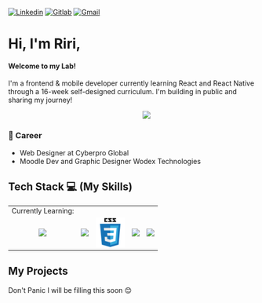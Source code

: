 [![Linkedin](https://img.shields.io/badge/Mathew-Riri-blue?style=flat&logo=Linkedin&logoColor=white&link=https://www.linkedin.com/in/mathew-njoka/)](https://www.linkedin.com/in/mathew-njoka/)
[![Gitlab](https://img.shields.io/badge/Gitlab%20-blue?style=flat&logo=Gitlab&logoColor=white)](https://www.gitlab.com/mathew-njoka)
[![Gmail](https://img.shields.io/badge/-pwachira900@gmail.com-d14836?style=flat&logo=Gmail&logoColor=white&link=mailto:mrnjoka254@gmail.com)](mailto:mrnjoka254@gmail.com)
<!--[![CodeWars](https://img.shields.io/badge/CodeWars%20-brightgreen.svg)](https://www.codewars.com/users/peethack)-->

# Hi, I'm Riri,

#### Welcome to my Lab!



I'm a frontend & mobile developer currently learning React and React Native through a 16-week self-designed curriculum. I'm building in public and sharing my journey!




<img align='right' src="https://media.giphy.com/media/cIn5fTcjnKhStIeAef/giphy.gif" width="230"><br>

### 💼 Career

- Web Designer at Cyberpro Global
- Moodle Dev and Graphic Designer Wodex Technologies

## Tech Stack :computer: (My Skills)

<table>
<tr>
  <td align='center'>
        Currently Learning:
    </td>
</tr>
<tr>
    <td align='center'>
        <img src="https://raw.githubusercontent.com/detain/svg-logos/780f25886640cef088af994181646db2f6b1a3f8/svg/html5.svg" width="60">
    </td>
        <td align='center'>
        <img src="https://raw.githubusercontent.com/detain/svg-logos/780f25886640cef088af994181646db2f6b1a3f8/svg/javascript.svg" width="60">
    </td>
      </td>
      <td align='center'>
        <img src="https://raw.githubusercontent.com/devicons/devicon/0d6c64dbbf311879f7d563bfc3ccf559f9ed111c/icons/css3/css3-original-wordmark.svg" width="60">
    </td>
    <td align='center'>
        <img src="https://raw.githubusercontent.com/detain/svg-logos/780f25886640cef088af994181646db2f6b1a3f8/svg/gitlab.svg" width="60">
    </td>
    <!--<td align='center'>
        <img src="https://www.vectorlogo.zone/logos/git-scm/git-scm-ar21.svg">
    </td>-->
      <td align='center'>
        <img src="https://raw.githubusercontent.com/detain/svg-logos/780f25886640cef088af994181646db2f6b1a3f8/svg/git.svg" width="60">
    </td>
</tr>
 <!-- <tr>
 <td align='center'>
        Strong:
    </td>
</tr>
<tr>
    <td align='center'>
        <img src="https://www.vectorlogo.zone/logos/w3_html5/w3_html5-ar21.svg">
    </td>
    <td align='center'>
        <img src="https://raw.githubusercontent.com/detain/svg-logos/780f25886640cef088af994181646db2f6b1a3f8/svg/javascript.svg" width="60">
    </td>
    <td align='center'>
        <img src="https://raw.githubusercontent.com/devicons/devicon/0d6c64dbbf311879f7d563bfc3ccf559f9ed111c/icons/css3/css3-original-wordmark.svg" width="60">
    </td>
    <td align='center'>
        <img src="https://www.vectorlogo.zone/logos/json/json-ar21.svg">
    </td>
    <td align='center'>
        <img src="https://www.vectorlogo.zone/logos/gradle/gradle-ar21.svg">
    </td>
    <td align='center'>
        <img src="https://www.vectorlogo.zone/logos/getpostman/getpostman-ar21.svg">
    </td>
</tr>
 <tr>
   <td align='center'>
        Familiar with:
    </td>
</tr>
<tr>
    <td align='center'>
        <img src="https://www.vectorlogo.zone/logos/linux/linux-ar21.svg">
    </td>
   <td align='center'>
        <img src="https://www.vectorlogo.zone/logos/gnu/gnu-ar21.svg">
    </td>
    <td align='center'>
        <img src="https://www.vectorlogo.zone/logos/angular/angular-ar21.svg">
    </td>
    <td align='center'>
        <img src="https://raw.githubusercontent.com/detain/svg-logos/780f25886640cef088af994181646db2f6b1a3f8/svg/terminal-1.svg" width="60">
    </td>
      <td align='center'>
        <img src="https://www.vectorlogo.zone/logos/dartlang/dartlang-ar21.svg">
    </td>
        <td align='center'>
        <img src="https://www.vectorlogo.zone/logos/flutterio/flutterio-ar21.svg">
    </td>
</tr>-->
</table>


<!--### 🎉 Things that make me, me

*  I love teaching others about tech & programming & collaborating with other amazing devs 🤼
*  Beginner guitar play player 🎸
*  Lets connect: https://peterwachira.com-->

## My Projects

Don't Panic I will be filling this soon 😊


>
